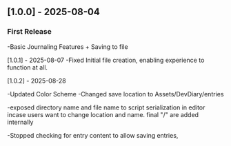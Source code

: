 ## \[1.0.0] - 2025-08-04

### First Release

-Basic Journaling Features + Saving to file

\[1.0.1] - 2025-08-07
-Fixed Initial file creation, enabling experience to function at all.

\[1.0.2] - 2025-08-28

-Updated Color Scheme
-Changed save location to Assets/DevDiary/entries

-exposed directory name and file name to script serialization in editor incase users want to change location and name. final "/" are added internally

-Stopped checking for entry content to allow saving entries, 

